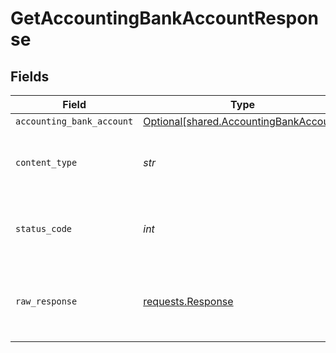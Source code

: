 # GetAccountingBankAccountResponse


## Fields

| Field                                                                                  | Type                                                                                   | Required                                                                               | Description                                                                            |
| -------------------------------------------------------------------------------------- | -------------------------------------------------------------------------------------- | -------------------------------------------------------------------------------------- | -------------------------------------------------------------------------------------- |
| `accounting_bank_account`                                                              | [Optional[shared.AccountingBankAccount]](../../models/shared/accountingbankaccount.md) | :heavy_minus_sign:                                                                     | Success                                                                                |
| `content_type`                                                                         | *str*                                                                                  | :heavy_check_mark:                                                                     | HTTP response content type for this operation                                          |
| `status_code`                                                                          | *int*                                                                                  | :heavy_check_mark:                                                                     | HTTP response status code for this operation                                           |
| `raw_response`                                                                         | [requests.Response](https://requests.readthedocs.io/en/latest/api/#requests.Response)  | :heavy_minus_sign:                                                                     | Raw HTTP response; suitable for custom response parsing                                |